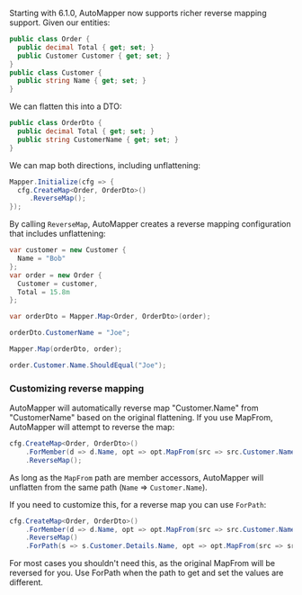 Starting with 6.1.0, AutoMapper now supports richer reverse mapping support. Given our entities:

```c#
public class Order {
  public decimal Total { get; set; }
  public Customer Customer { get; set; } 
}
public class Customer {
  public string Name { get; set; }
}
```

We can flatten this into a DTO:

```c#
public class OrderDto {
  public decimal Total { get; set; }
  public string CustomerName { get; set; }
}
```

We can map both directions, including unflattening:

```c#
Mapper.Initialize(cfg => {
  cfg.CreateMap<Order, OrderDto>()
     .ReverseMap();
});
```

By calling `ReverseMap`, AutoMapper creates a reverse mapping configuration that includes unflattening:

```c#
var customer = new Customer {
  Name = "Bob"
};
var order = new Order {
  Customer = customer,
  Total = 15.8m
};

var orderDto = Mapper.Map<Order, OrderDto>(order);

orderDto.CustomerName = "Joe";

Mapper.Map(orderDto, order);

order.Customer.Name.ShouldEqual("Joe");
```

### Customizing reverse mapping

AutoMapper will automatically reverse map "Customer.Name" from "CustomerName" based on the original flattening. If you use MapFrom, AutoMapper will attempt to reverse the map:

```c#
cfg.CreateMap<Order, OrderDto>()
    .ForMember(d => d.Name, opt => opt.MapFrom(src => src.Customer.Name))
    .ReverseMap();
```

As long as the `MapFrom` path are member accessors, AutoMapper will unflatten from the same path (`Name` => `Customer.Name`).

If you need to customize this, for a reverse map you can use `ForPath`:

```c#
cfg.CreateMap<Order, OrderDto>()
    .ForMember(d => d.Name, opt => opt.MapFrom(src => src.Customer.Name))
    .ReverseMap()
    .ForPath(s => s.Customer.Details.Name, opt => opt.MapFrom(src => src.Name));
```

For most cases you shouldn't need this, as the original MapFrom will be reversed for you. Use ForPath when the path to get and set the values are different.